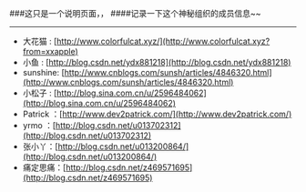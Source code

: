 ###这只是一个说明页面，，
####记录一下这个神秘组织的成员信息~~

---

- 大花猫 : [http://www.colorfulcat.xyz/](http://www.colorfulcat.xyz?from=xxapple)
- 小鱼 : [http://blog.csdn.net/ydx881218](http://blog.csdn.net/ydx881218)
- sunshine: [http://www.cnblogs.com/sunsh/articles/4846320.html](http://www.cnblogs.com/sunsh/articles/4846320.html)
- 小松子 : [http://blog.sina.com.cn/u/2596484062](http://blog.sina.com.cn/u/2596484062)
- Patrick ：[http://www.dev2patrick.com/](http://www.dev2patrick.com/)
- yrmo ：[http://blog.csdn.net/u013702312](http://blog.csdn.net/u013702312)
- 张小丫：[http://blog.csdn.net/u013200864/](http://blog.csdn.net/u013200864/)
- 痛定思痛：[http://blog.csdn.net/z469571695](http://blog.csdn.net/z469571695)
